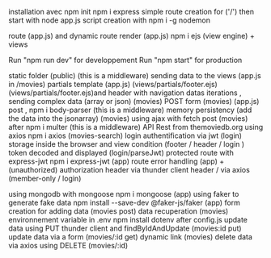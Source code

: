 installation avec npm init 
npm i express 
simple route creation for ('/') then start with node app.js
script creation with npm i -g nodemon

route (app.js) and dynamic route
render (app.js) npm i ejs (view engine) + views

Run "npm run dev" for developpement
Run "npm start" for production

static folder (public) (this is a middleware)
sending data to the views (app.js in /movies)
partials template (app.js) (views/partials/footer.ejs) (views/partials/footer.ejs)and header with navigation
datas iterations , sending complex data (array or json) (movies)
POST form (movies) (app.js) post  , npm i body-parser (this is a middleware)
memory persistency (add the data into the jsonarray) (movies)
using ajax with fetch post  (movies) after npm i multer (this is a middleware)
API Rest from themoviedb.org
using axios npm i axios (movies-search)
login authentification via jwt (login)
storage inside the browser and view condition (footer / header / login )
token decoded and displayed (login/parseJwt)
protected route with express-jwt npm i express-jwt (app)
route error handling (app) + (unauthorized)
authorization header via thunder client header / via axios (member-only / login)

using mongodb with mongoose npm i mongoose (app)
using faker to generate fake data npm install --save-dev @faker-js/faker (app)
form creation for adding data (movies post)
data recuperation (movies)
environnement variable in .env npm install dotenv after config.js
update data using PUT thunder client and findByIdAndUpdate (movies:id put)
update data via a form (movies/:id get) dynamic link (movies)
delete data via axios using DELETE (movies/:id)